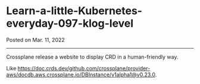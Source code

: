 # Learn-a-little-Kubernetes-everyday-097-klog-level

Posted on Mar. 11, 2022

---

Crossplane release a website to display CRD in a human-friendly way.

Like https://doc.crds.dev/github.com/crossplane/provider-aws/docdb.aws.crossplane.io/DBInstance/v1alpha1@v0.23.0.
